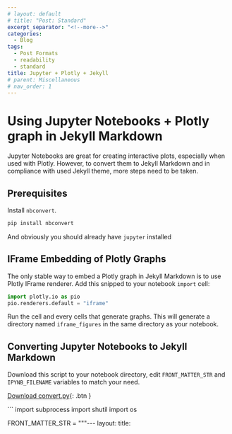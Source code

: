 ```yaml
---
# layout: default
# title: "Post: Standard"
excerpt_separator: "<!--more-->"
categories:
  - Blog
tags:
  - Post Formats
  - readability
  - standard
title: Jupyter + Plotly + Jekyll
# parent: Miscellaneous
# nav_order: 1
---
```


# Using Jupyter Notebooks + Plotly graph in Jekyll Markdown

Jupyter Notebooks are great for creating interactive plots, especially when used with Plotly. However, to convert them to Jekyll Markdown and in compliance with used Jekyll theme, more steps need to be taken.

## Prerequisites

Install `nbconvert`.

```sh
pip install nbconvert
```

And obviously you should already have `jupyter` installed

## IFrame Embedding of Plotly Graphs

The only stable way to embed a Plotly graph in Jekyll Markdown is to use Plotly IFrame renderer. Add this snipped to your notebook `import` cell:

```python
import plotly.io as pio
pio.renderers.default = "iframe"
```

Run the cell and every cells that generate graphs. This will generate a directory named `iframe_figures` in the same directory as your notebook.

## Converting Jupyter Notebooks to Jekyll Markdown

Download this script to your notebook directory, edit `FRONT_MATTER_STR` and `IPYNB_FILENAME` variables to match your need.

<div class="code-example" markdown="1">

[Download convert.py](convert.py){: .btn }

</div>
```
import subprocess
import shutil
import os

FRONT_MATTER_STR = """---
layout: <LAYOUT>
title: <TITLE>
---"""

IPYNB_FILE = "<FILENAME>.ipynb"

# function that will prepend given string to given filename
def prepend_string(filename, string):
    with open(filename, "r+") as f:
        content = f.read()
        f.seek(0, 0)
        f.write(string.rstrip("\r\n") + "\n" + content)


def move_files(filename):
    """
    this function will move all files in source directory to correct path for jekyll

    Args:
        filename: source ipynb file
    """
    if not os.path.exists("iframe_figures"):
        return
    filename = os.path.splitext(filename)[0]
    jekyll_assets_path = os.path.join(filename, "iframe_figures")
    os.makedirs(jekyll_assets_path, exist_ok=True)
    shutil.copytree("iframe_figures", jekyll_assets_path, dirs_exist_ok=True)
    shutil.rmtree("iframe_figures")


def conv_nb_jekyll(filename, front_matter):

    """
    this function will convert your jupyter notebook to md and
    prepend the front matter string you provide to the top of the resulting md file

    Args:
        filename: filename of input jupyter notebook (.ipynb file)
        front_matter: python formatted string resembling YAML jekyll front matter
    """

    # convert jupyter notebook to md
    subprocess.call(
        [
            "jupyter",
            "nbconvert",
            "--to",
            "markdown",
            "--no-input",
            filename,
        ]
    )

    # call function to prepend front matter to the file
    md_file = filename.replace(".ipynb", ".md")
    prepend_string(md_file, front_matter)

    move_files(filename)

    return md_file


if __name__ == "__main__":
    # call function to convert ipynb to md
    md_file = conv_nb_jekyll(filename=IPYNB_FILE, front_matter=FRONT_MATTER_STR)
```

Run the script and it will generate a Jekyll Markdown file in the same directory as your notebook, and move the `iframe_figures` directory to a Jekyll-compatible path.

```bash
python convert.py
```

Note that this will destroy the current IFrame link in the current notebook, so do this only your notebook is ready to be published.

## (Optional) Rerender Plotly Graphs in Juptyer Notebook after conversion

IFrame doesn't render well in some cases. You can change `pio.renderers.default` to `notebook` to rerender for published notebooks.
